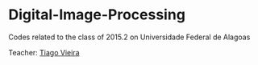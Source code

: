 # Digital-Image-Processing
Codes related to the class of 2015.2 on Universidade Federal de Alagoas

Teacher: [Tiago Vieira](http://www.ic.ufal.br/professor/tvieira)
